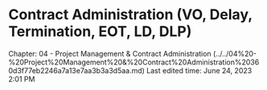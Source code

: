 # Contract Administration (VO, Delay, Termination, EOT, LD, DLP)

Chapter: 04 - Project Management & Contract Administration (../../04%20-%20Project%20Management%20&%20Contract%20Administration%20360d3f77eb2246a7a13e7aa3b3a3d5aa.md)
Last edited time: June 24, 2023 2:01 PM
